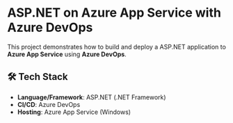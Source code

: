 # ASP.NET on Azure App Service with Azure DevOps

This project demonstrates how to build and deploy a ASP.NET application to **Azure App Service** using **Azure DevOps**.

## 🛠️ Tech Stack

- **Language/Framework**: ASP.NET (.NET Framework)
- **CI/CD**: Azure DevOps
- **Hosting**: Azure App Service (Windows)



